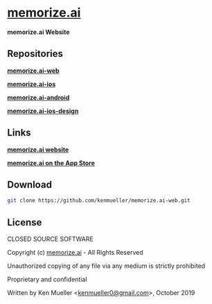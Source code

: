 # **[memorize.ai](https://memorize.ai)**

**memorize.ai Website**

## **Repositories**

**[memorize.ai-web](https://github.com/kenmueller/memorize.ai-web)**

**[memorize.ai-ios](https://github.com/kenmueller/memorize.ai-ios)**

**[memorize.ai-android](https://github.com/kenmueller/memorize.ai-android)**

**[memorize.ai-ios-design](https://github.com/kenmueller/memorize.ai-ios-design)**

## **Links**

**[memorize.ai website](https://memorize.ai)**

**[memorize.ai on the App Store](https://apps.apple.com/us/app/memorize-ai/id1462251805?ls=1)**

## **Download**

```bash
git clone https://github.com/kenmueller/memorize.ai-web.git
```

## **License**

CLOSED SOURCE SOFTWARE

Copyright (c) [memorize.ai](https://memorize.ai) - All Rights Reserved

Unauthorized copying of any file via any medium is strictly prohibited

Proprietary and confidential

Written by Ken Mueller <[kenmueller0@gmail.com](mailto:kenmueller0@gmail.com)>, October 2019
